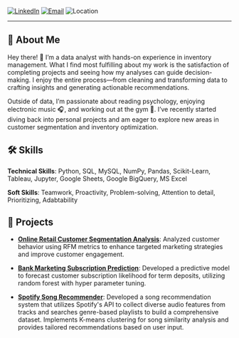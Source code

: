 [![LinkedIn](https://img.shields.io/badge/LinkedIn-Connect-blue?logo=linkedin)](https://linkedin.com/in/aykut-avci)
[![Email](https://img.shields.io/badge/Email-Contact-red?logo=gmail)](mailto:aykutavci89@gmail.com)
![Location](https://img.shields.io/badge/Location-Berlin%2C%20Germany-lightgrey?logo=googlemaps)

---

## 📝 About Me

Hey there! 👋 I’m a data analyst with hands-on experience in inventory management. What I find most fulfilling about my work is the satisfaction of completing projects and seeing how my analyses can guide decision-making. I enjoy the entire process—from cleaning and transforming data to crafting insights and generating actionable recommendations.

Outside of data, I’m passionate about reading psychology, enjoying electronic music 🎧, and working out at the gym 💪. I’ve recently started diving back into personal projects and am eager to explore new areas in customer segmentation and inventory optimization.

## 🛠️ Skills

**Technical Skills**: Python, SQL, MySQL, NumPy, Pandas, Scikit-Learn, Tableau, Jupyter, Google Sheets, Google BigQuery, MS Excel

**Soft Skills**: Teamwork, Proactivity, Problem-solving, Attention to detail, Prioritizing, Adabtability


## 🌟 Projects

- **[Online Retail Customer Segmentation Analysis](https://github.com/aykut-avci/online-retail-customer-segmentation-analysis)**: Analyzed customer behavior using RFM metrics to enhance targeted marketing strategies and improve customer engagement.

- **[Bank Marketing Subscription Prediction](https://github.com/aykut-avci/bank-marketing-subscription-prediction)**: Developed a predictive model to forecast customer subscription likelihood for term deposits, utilizing random forest with hyper parameter tuning.
- **[Spotify Song Recommender](https://github.com/aykut-avci/spotify-song-recommender)**: Developed a song recommendation system that utilizes Spotify's API to collect diverse audio features from tracks and searches genre-based playlists to build a comprehensive dataset. Implements K-means clustering for song similarity analysis and provides tailored recommendations based on user input.
